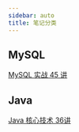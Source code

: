 ```yaml
---
sidebar: auto
title: 笔记分类
---
```


## MySQL
 
[MySQL 实战 45 讲](/gk/mysql-45/)


## Java

[Java 核心技术 36讲](/gk/java-core-36/)
